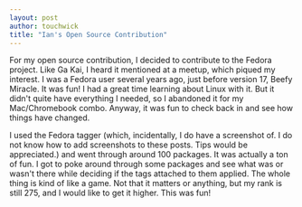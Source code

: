 ```yaml
---
layout: post
author: touchwick
title: "Ian's Open Source Contribution"
---
```

For my open source contribution, I decided to contribute to the Fedora project. Like Ga Kai, I heard it mentioned at a meetup, which piqued my interest. I was a Fedora user several years ago, just before version 17, Beefy Miracle. It was fun! I had a great time learning about Linux with it. But it didn't quite have everything I needed, so I abandoned it for my Mac/Chromebook combo. Anyway, it was fun to check back in and see how things have changed.

I used the Fedora tagger (which, incidentally, I do have a screenshot of. I do not know how to add screenshots to these posts. Tips would be appreciated.) and went through around 100 packages. It was actually a ton of fun. I got to poke around through some packages and see what was or wasn't there while deciding if the tags attached to them applied. The whole thing is kind of like a game. Not that it matters or anything, but my rank is still 275, and I would like to get it higher. This was fun!
